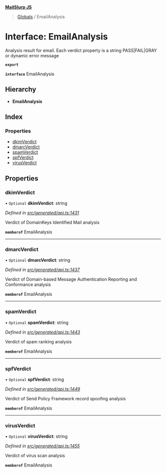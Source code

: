 **[MailSlurp JS](../README.md)**

> [Globals](../README.md) / EmailAnalysis

# Interface: EmailAnalysis

Analysis result for email. Each verdict property is a string PASS|FAIL|GRAY or dynamic error message

**`export`** 

**`interface`** EmailAnalysis

## Hierarchy

* **EmailAnalysis**

## Index

### Properties

* [dkimVerdict](emailanalysis.md#dkimverdict)
* [dmarcVerdict](emailanalysis.md#dmarcverdict)
* [spamVerdict](emailanalysis.md#spamverdict)
* [spfVerdict](emailanalysis.md#spfverdict)
* [virusVerdict](emailanalysis.md#virusverdict)

## Properties

### dkimVerdict

• `Optional` **dkimVerdict**: string

*Defined in [src/generated/api.ts:1431](https://github.com/mailslurp/mailslurp-client/blob/359c034/src/generated/api.ts#L1431)*

Verdict of DomainKeys Identified Mail analysis

**`memberof`** EmailAnalysis

___

### dmarcVerdict

• `Optional` **dmarcVerdict**: string

*Defined in [src/generated/api.ts:1437](https://github.com/mailslurp/mailslurp-client/blob/359c034/src/generated/api.ts#L1437)*

Verdict of Domain-based Message Authentication Reporting and Conformance analysis

**`memberof`** EmailAnalysis

___

### spamVerdict

• `Optional` **spamVerdict**: string

*Defined in [src/generated/api.ts:1443](https://github.com/mailslurp/mailslurp-client/blob/359c034/src/generated/api.ts#L1443)*

Verdict of spam ranking analysis

**`memberof`** EmailAnalysis

___

### spfVerdict

• `Optional` **spfVerdict**: string

*Defined in [src/generated/api.ts:1449](https://github.com/mailslurp/mailslurp-client/blob/359c034/src/generated/api.ts#L1449)*

Verdict of Send Policy Framework record spoofing analysis

**`memberof`** EmailAnalysis

___

### virusVerdict

• `Optional` **virusVerdict**: string

*Defined in [src/generated/api.ts:1455](https://github.com/mailslurp/mailslurp-client/blob/359c034/src/generated/api.ts#L1455)*

Verdict of virus scan analysis

**`memberof`** EmailAnalysis
